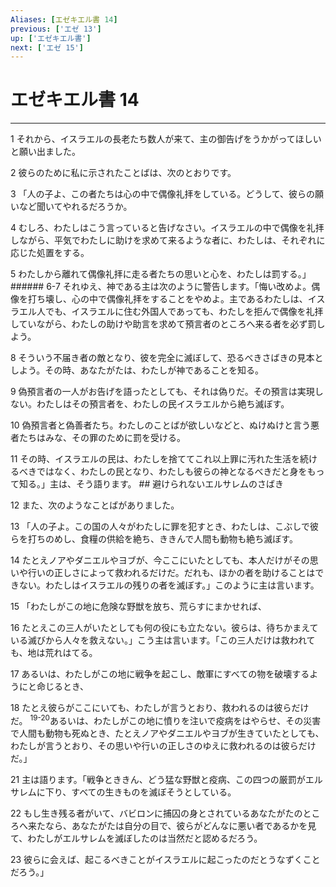 ```yaml
---
Aliases: [エゼキエル書 14]
previous: ['エゼ 13']
up: ['エゼキエル書']
next: ['エゼ 15']
---
```

# エゼキエル書 14

***




1 
それから、イスラエルの長老たち数人が来て、主の御告げをうかがってほしいと願い出ました。 



2 
彼らのために私に示されたことばは、次のとおりです。 



3 
「人の子よ、この者たちは心の中で偶像礼拝をしている。どうして、彼らの願いなど聞いてやれるだろうか。 



4 
むしろ、わたしはこう言っていると告げなさい。イスラエルの中で偶像を礼拝しながら、平気でわたしに助けを求めて来るような者に、わたしは、それぞれに応じた処置をする。 



5 
わたしから離れて偶像礼拝に走る者たちの思いと心を、わたしは罰する。」 ###### 6-7 それゆえ、神である主は次のように警告します。「悔い改めよ。偶像を打ち壊し、心の中で偶像礼拝をすることをやめよ。主であるわたしは、イスラエル人でも、イスラエルに住む外国人であっても、わたしを拒んで偶像を礼拝していながら、わたしの助けや助言を求めて預言者のところへ来る者を必ず罰しよう。 



8 
そういう不届き者の敵となり、彼を完全に滅ぼして、恐るべきさばきの見本としよう。その時、あなたがたは、わたしが神であることを知る。 



9 
偽預言者の一人がお告げを語ったとしても、それは偽りだ。その預言は実現しない。わたしはその預言者を、わたしの民イスラエルから絶ち滅ぼす。 



10 
偽預言者と偽善者たち。わたしのことばが欲しいなどと、ぬけぬけと言う悪者たちはみな、その罪のために罰を受ける。 



11 
その時、イスラエルの民は、わたしを捨ててこれ以上罪に汚れた生活を続けるべきではなく、わたしの民となり、わたしも彼らの神となるべきだと身をもって知る。」主は、そう語ります。 ## 避けられないエルサレムのさばき 



12 
また、次のようなことばがありました。 



13 
「人の子よ。この国の人々がわたしに罪を犯すとき、わたしは、こぶしで彼らを打ちのめし、食糧の供給を絶ち、ききんで人間も動物も絶ち滅ぼす。 



14 
たとえノアやダニエルやヨブが、今ここにいたとしても、本人だけがその思いや行いの正しさによって救われるだけだ。だれも、ほかの者を助けることはできない。わたしはイスラエルの残りの者を滅ぼす。」このように主は言います。 



15 
「わたしがこの地に危険な野獣を放ち、荒らすにまかせれば、 



16 
たとえこの三人がいたとしても何の役にも立たない。彼らは、待ちかまえている滅びから人々を救えない。」こう主は言います。「この三人だけは救われても、地は荒れはてる。 



17 
あるいは、わたしがこの地に戦争を起こし、敵軍にすべての物を破壊するようにと命じるとき、 



18 
たとえ彼らがここにいても、わたしが言うとおり、救われるのは彼らだけだ。 <sup class="versenum">19-20</sup>あるいは、わたしがこの地に憤りを注いで疫病をはやらせ、その災害で人間も動物も死ぬとき、たとえノアやダニエルやヨブが生きていたとしても、わたしが言うとおり、その思いや行いの正しさのゆえに救われるのは彼らだけだ。」 



21 
主は語ります。「戦争とききん、どう猛な野獣と疫病、この四つの厳罰がエルサレムに下り、すべての生きものを滅ぼそうとしている。 



22 
もし生き残る者がいて、バビロンに捕囚の身とされているあなたがたのところへ来たなら、あなたがたは自分の目で、彼らがどんなに悪い者であるかを見て、わたしがエルサレムを滅ぼしたのは当然だと認めるだろう。 



23 
彼らに会えば、起こるべきことがイスラエルに起こったのだとうなずくことだろう。」

